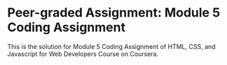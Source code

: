 # Peer-graded Assignment: Module 5 Coding Assignment

This is the solution for Module 5 Coding Assignment of HTML, CSS, and Javascript for Web Developers Course on Coursera.